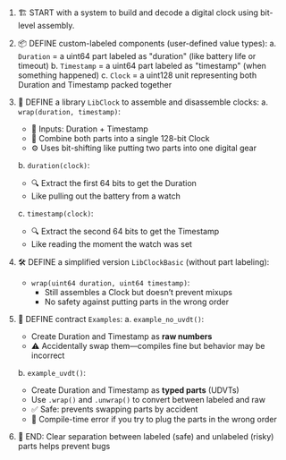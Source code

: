 1. 🏗️ START with a system to build and decode a digital clock using bit-level assembly.

2. 📦 DEFINE custom-labeled components (user-defined value types):
   a. `Duration` = a uint64 part labeled as "duration" (like battery life or timeout)
   b. `Timestamp` = a uint64 part labeled as "timestamp" (when something happened)
   c. `Clock` = a uint128 unit representing both Duration and Timestamp packed together

3. 🧰 DEFINE a library `LibClock` to assemble and disassemble clocks:
   a. `wrap(duration, timestamp)`:

   - 🧪 Inputs: Duration + Timestamp
   - 🧩 Combine both parts into a single 128-bit Clock
   - ⚙️ Uses bit-shifting like putting two parts into one digital gear

   b. `duration(clock)`:

   - 🔍 Extract the first 64 bits to get the Duration
   - Like pulling out the battery from a watch

   c. `timestamp(clock)`:

   - 🔍 Extract the second 64 bits to get the Timestamp
   - Like reading the moment the watch was set

4. 🛠️ DEFINE a simplified version `LibClockBasic` (without part labeling):

   - `wrap(uint64 duration, uint64 timestamp)`:
     - Still assembles a Clock but doesn’t prevent mixups
     - No safety against putting parts in the wrong order

5. 🎯 DEFINE contract `Examples`:
   a. `example_no_uvdt()`:

   - Create Duration and Timestamp as **raw numbers**
   - ⚠️ Accidentally swap them—compiles fine but behavior may be incorrect

   b. `example_uvdt()`:

   - Create Duration and Timestamp as **typed parts** (UDVTs)
   - Use `.wrap()` and `.unwrap()` to convert between labeled and raw
   - ✅ Safe: prevents swapping parts by accident
   - 🚫 Compile-time error if you try to plug the parts in the wrong order

6. 🏁 END: Clear separation between labeled (safe) and unlabeled (risky) parts helps prevent bugs
